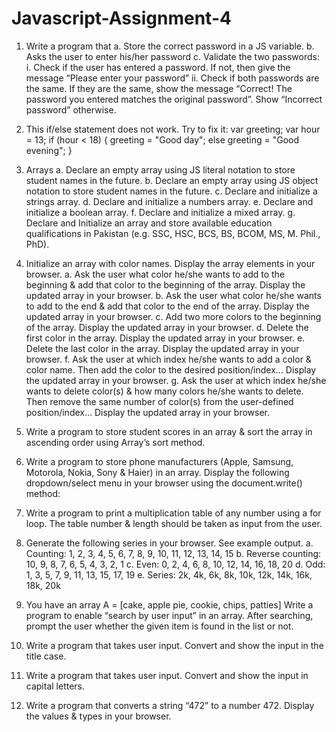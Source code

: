 # Javascript-Assignment-4

01. Write a program that
    a. Store the correct password in a JS variable.
    b. Asks the user to enter his/her password
    c. Validate the two passwords:
    i.  Check if the user has entered a password. If not, then give
        the message “Please enter your password”
    ii. Check if both passwords are the same. If they are the same,
        show the message “Correct! The password you entered
        matches the original password”. Show “Incorrect
        password” otherwise.
    
02. This if/else statement does not work. Try to fix it:
    var greeting;
    var hour = 13;
    if (hour < 18) {
    greeting = "Good day";
    else
    greeting = "Good evening";
    }
   
03. Arrays
    a. Declare an empty array using JS literal notation to store
       student names in the future.
    b. Declare an empty array using JS object notation to store
       student names in the future.
    c. Declare and initialize a strings array.
    d. Declare and initialize a numbers array.
    e. Declare and initialize a boolean array.
    f. Declare and initialize a mixed array.
    g. Declare and Initialize an array and store available education
       qualifications in Pakistan (e.g. SSC, HSC, BCS, BS, BCOM,
       MS, M. Phil., PhD).
   
04. Initialize an array with color names. Display the array elements in
    your browser.
    a. Ask the user what color he/she wants to add to the
       beginning & add that color to the beginning of the array.
       Display the updated array in your browser.
    b. Ask the user what color he/she wants to add to the end &
       add that color to the end of the array. Display the updated
       array in your browser.
    c. Add two more colors to the beginning of the array. Display
       the updated array in your browser.
    d. Delete the first color in the array. Display the updated
       array in your browser.
    e. Delete the last color in the array. Display the updated array
       in your browser.
    f. Ask the user at which index he/she wants to add a color &
       color name. Then add the color to the desired position/index...
       Display the updated array in your browser.
    g. Ask the user at which index he/she wants to delete color(s)
       & how many colors he/she wants to delete. Then remove the
       same number of color(s) from the user-defined position/index...
       Display the updated array in your browser.
   
05. Write a program to store student scores in an array & sort the array
    in ascending order using Array’s sort method.
   
06. Write a program to store phone manufacturers (Apple, Samsung,
    Motorola, Nokia, Sony & Haier) in an array. Display the following
    dropdown/select menu in your browser using the document.write()
    method:
    
07. Write a program to print a multiplication table of any number using
    a for loop. The table number & length should be taken as input from
    the user.
    
08. Generate the following series in your browser. See example output.
    a. Counting: 1, 2, 3, 4, 5, 6, 7, 8, 9, 10, 11, 12, 13, 14, 15
    b. Reverse counting: 10, 9, 8, 7, 6, 5, 4, 3, 2, 1
    c. Even: 0, 2, 4, 6, 8, 10, 12, 14, 16, 18, 20
    d. Odd: 1, 3, 5, 7, 9, 11, 13, 15, 17, 19
    e. Series: 2k, 4k, 6k, 8k, 10k, 12k, 14k, 16k, 18k, 20k
    
09. You have an array A = [cake, apple pie, cookie, chips, patties]
       Write a program to enable “search by user input” in an
       array. After searching, prompt the user whether the given item is
       found in the list or not.
       
10. Write a program that takes user input. Convert and show the
    input in the title case.
    
11. Write a program that takes user input. Convert and show the
    input in capital letters.
    
12. Write a program that converts a string “472” to a number
    472. Display the values & types in your browser. 
